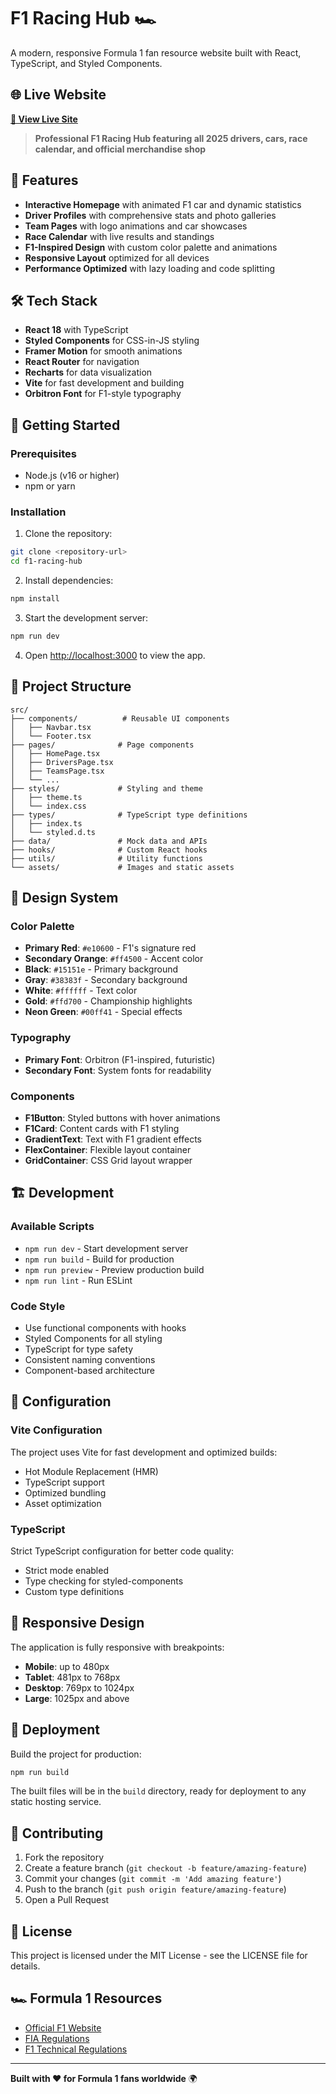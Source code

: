 # F1 Racing Hub 🏎️

A modern, responsive Formula 1 fan resource website built with React, TypeScript, and Styled Components.

## 🌐 Live Website
**[🚀 View Live Site](https://vermillion-starburst-4cb7a2.netlify.app)**

> **Professional F1 Racing Hub featuring all 2025 drivers, cars, race calendar, and official merchandise shop**

## 🏁 Features

- **Interactive Homepage** with animated F1 car and dynamic statistics
- **Driver Profiles** with comprehensive stats and photo galleries
- **Team Pages** with logo animations and car showcases
- **Race Calendar** with live results and standings
- **F1-Inspired Design** with custom color palette and animations
- **Responsive Layout** optimized for all devices
- **Performance Optimized** with lazy loading and code splitting

## 🛠️ Tech Stack

- **React 18** with TypeScript
- **Styled Components** for CSS-in-JS styling
- **Framer Motion** for smooth animations
- **React Router** for navigation
- **Recharts** for data visualization
- **Vite** for fast development and building
- **Orbitron Font** for F1-style typography

## 🚀 Getting Started

### Prerequisites

- Node.js (v16 or higher)
- npm or yarn

### Installation

1. Clone the repository:
```bash
git clone <repository-url>
cd f1-racing-hub
```

2. Install dependencies:
```bash
npm install
```

3. Start the development server:
```bash
npm run dev
```

4. Open [http://localhost:3000](http://localhost:3000) to view the app.

## 📁 Project Structure

```
src/
├── components/          # Reusable UI components
│   ├── Navbar.tsx
│   └── Footer.tsx
├── pages/              # Page components
│   ├── HomePage.tsx
│   ├── DriversPage.tsx
│   ├── TeamsPage.tsx
│   └── ...
├── styles/             # Styling and theme
│   ├── theme.ts
│   └── index.css
├── types/              # TypeScript type definitions
│   ├── index.ts
│   └── styled.d.ts
├── data/               # Mock data and APIs
├── hooks/              # Custom React hooks
├── utils/              # Utility functions
└── assets/             # Images and static assets
```

## 🎨 Design System

### Color Palette
- **Primary Red**: `#e10600` - F1's signature red
- **Secondary Orange**: `#ff4500` - Accent color
- **Black**: `#15151e` - Primary background
- **Gray**: `#38383f` - Secondary background
- **White**: `#ffffff` - Text color
- **Gold**: `#ffd700` - Championship highlights
- **Neon Green**: `#00ff41` - Special effects

### Typography
- **Primary Font**: Orbitron (F1-inspired, futuristic)
- **Secondary Font**: System fonts for readability

### Components
- **F1Button**: Styled buttons with hover animations
- **F1Card**: Content cards with F1 styling
- **GradientText**: Text with F1 gradient effects
- **FlexContainer**: Flexible layout container
- **GridContainer**: CSS Grid layout wrapper

## 🏗️ Development

### Available Scripts

- `npm run dev` - Start development server
- `npm run build` - Build for production
- `npm run preview` - Preview production build
- `npm run lint` - Run ESLint

### Code Style

- Use functional components with hooks
- Styled Components for all styling
- TypeScript for type safety
- Consistent naming conventions
- Component-based architecture

## 🔧 Configuration

### Vite Configuration
The project uses Vite for fast development and optimized builds:
- Hot Module Replacement (HMR)
- TypeScript support
- Optimized bundling
- Asset optimization

### TypeScript
Strict TypeScript configuration for better code quality:
- Strict mode enabled
- Type checking for styled-components
- Custom type definitions

## 📱 Responsive Design

The application is fully responsive with breakpoints:
- **Mobile**: up to 480px
- **Tablet**: 481px to 768px  
- **Desktop**: 769px to 1024px
- **Large**: 1025px and above

## 🚀 Deployment

Build the project for production:

```bash
npm run build
```

The built files will be in the `build` directory, ready for deployment to any static hosting service.

## 🤝 Contributing

1. Fork the repository
2. Create a feature branch (`git checkout -b feature/amazing-feature`)
3. Commit your changes (`git commit -m 'Add amazing feature'`)
4. Push to the branch (`git push origin feature/amazing-feature`)
5. Open a Pull Request

## 📄 License

This project is licensed under the MIT License - see the LICENSE file for details.

## 🏎️ Formula 1 Resources

- [Official F1 Website](https://www.formula1.com)
- [FIA Regulations](https://www.fia.com/regulations)
- [F1 Technical Regulations](https://www.fia.com/regulation/category/110)

---

**Built with ❤️ for Formula 1 fans worldwide** 🌍